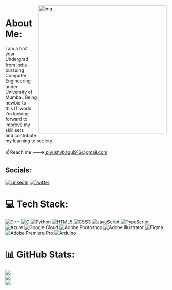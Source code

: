 <img align="right" alt="img" width="400" src="https://cdn.dribbble.com/users/1292677/screenshots/6139167/media/fcf7fd0c619bb87706533079240915f3.gif">

# About Me:
I am a first year Undergrad from India pursuing Computer<br>Engineering under University of Mumbai. Being newbie to<br>this IT world I'm looking forward to improve my skill sets<br>and contribute my learning to society.<br><br>📫Reach me ---><a href="#"> piyushvbagul916@gmail.com</a>


##  Socials:
[![LinkedIn](https://img.shields.io/badge/LinkedIn-%230077B5.svg?logo=linkedin&logoColor=white)](https://linkedin.com/in/piyush-bagul-0579a7210) [![Twitter](https://img.shields.io/badge/Twitter-%231DA1F2.svg?logo=Twitter&logoColor=white)](https://twitter.com/peyu5h_) 

# 💻 Tech Stack:
![C++](https://img.shields.io/badge/c++-%2300599C.svg?style=flat&logo=c%2B%2B&logoColor=white) ![C](https://img.shields.io/badge/c-%2300599C.svg?style=flat&logo=c&logoColor=white) ![Python](https://img.shields.io/badge/python-3670A0?style=flat&logo=python&logoColor=ffdd54) ![HTML5](https://img.shields.io/badge/html5-%23E34F26.svg?style=flat&logo=html5&logoColor=white) ![CSS3](https://img.shields.io/badge/css3-%231572B6.svg?style=flat&logo=css3&logoColor=white) ![JavaScript](https://img.shields.io/badge/javascript-%23323330.svg?style=flat&logo=javascript&logoColor=%23F7DF1E) ![TypeScript](https://img.shields.io/badge/typescript-%23007ACC.svg?style=flat&logo=typescript&logoColor=white) ![Azure](https://img.shields.io/badge/azure-%230072C6.svg?style=flat&logo=azure-devops&logoColor=white) ![Google Cloud](https://img.shields.io/badge/Google%20Cloud-%234285F4.svg?style=flat&logo=google-cloud&logoColor=white) ![Adobe Photoshop](https://img.shields.io/badge/adobephotoshop-%2331A8FF.svg?style=flat&logo=adobephotoshop&logoColor=white) ![Adobe Illustrator](https://img.shields.io/badge/adobeillustrator-%23FF9A00.svg?style=flat&logo=adobeillustrator&logoColor=white) 	![Figma](https://img.shields.io/badge/figma-%23F24E1E.svg?style=flat&logo=figma&logoColor=white) ![Adobe Premiere Pro](https://img.shields.io/badge/Adobe%20Premiere%20Pro-9999FF.svg?style=flat&logo=Adobe%20Premiere%20Pro&logoColor=white) ![Arduino](https://img.shields.io/badge/-Arduino-00979D?style=flat&logo=Arduino&logoColor=white)
# 📊 GitHub Stats:
![](https://github-readme-stats.vercel.app/api?username=peyu5h&theme=dark&hide_border=false&include_all_commits=false&count_private=false)<br/>
![](https://github-readme-streak-stats.herokuapp.com/?user=peyu5h&theme=dark&hide_border=false)<br/>
![](https://github-readme-stats.vercel.app/api/top-langs/?username=peyu5h&theme=dark&hide_border=false&include_all_commits=false&count_private=false&layout=compact)


